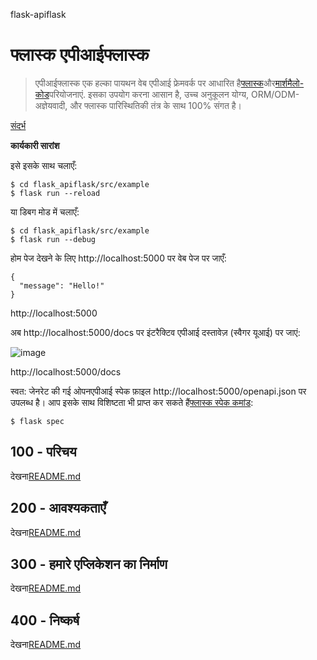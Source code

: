 flask-apiflask

# फ्लास्क एपीआईफ्लास्क

> एपीआईफ्लास्क एक हल्का पायथन वेब एपीआई फ्रेमवर्क पर आधारित है[फ्लास्क](https://github.com/pallets/flask)और[मार्शमैलो-कोड](https://github.com/marshmallow-code)परियोजनाएं. इसका उपयोग करना आसान है, उच्च अनुकूलन योग्य, ORM/ODM-अज्ञेयवादी, और फ्लास्क पारिस्थितिकी तंत्र के साथ 100% संगत है।

[संदर्भ](./REFERENCES.md)

**कार्यकारी सारांश**

इसे इसके साथ चलाएँ:

    $ cd flask_apiflask/src/example
    $ flask run --reload

या डिबग मोड में चलाएँ:

    $ cd flask_apiflask/src/example
    $ flask run --debug

होम पेज देखने के लिए http&#x3A;//localhost:5000 पर वेब पेज पर जाएँ:

    {
      "message": "Hello!"
    }

http&#x3A;//localhost:5000

अब http&#x3A;//localhost:5000/docs पर इंटरैक्टिव एपीआई दस्तावेज़ (स्वैगर यूआई) पर जाएं:

![image](https://github.com/user-attachments/assets/32bbb227-97fc-4f39-808b-a9f91f917979)

http&#x3A;//localhost:5000/docs

स्वत: जेनरेट की गई ओपनएपीआई स्पेक फ़ाइल http&#x3A;//localhost:5000/openapi.json पर उपलब्ध है। आप इसके साथ विशिष्टता भी प्राप्त कर सकते हैं[फ्लास्क स्पेक कमांड](https://apiflask.com/openapi/#the-flask-spec-command):

    $ flask spec

## 100 - परिचय

देखना[README.md](./100/README.md)

## 200 - आवश्यकताएँ

देखना[README.md](./200/README.md)

## 300 - हमारे एप्लिकेशन का निर्माण

देखना[README.md](./300/README.md)

## 400 - निष्कर्ष

देखना[README.md](./400/README.md)

